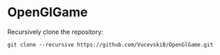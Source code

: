 # OpenGlGame

Recursively clone the repository:
```
git clone --recursive https://github.com/VucevskiB/OpenGlGame.git
```
